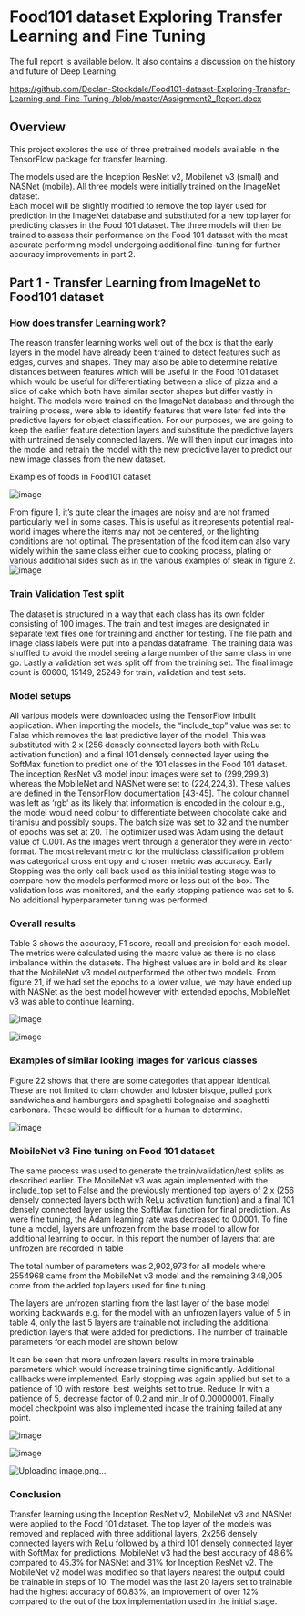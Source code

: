 # Food101 dataset Exploring Transfer Learning and Fine Tuning

The full report is available below. It also contains a discussion on the history and future of Deep Learning

https://github.com/Declan-Stockdale/Food101-dataset-Exploring-Transfer-Learning-and-Fine-Tuning-/blob/master/Assignment2_Report.docx


## Overview

This project explores the use of three pretrained models available in the TensorFlow package for transfer learning. 

The models used are the Inception ResNet v2, Mobilenet v3 (small) and NASNet (mobile). All three models were initially trained on the ImageNet dataset.  
Each model will be slightly modified to remove the top layer used for prediction in the ImageNet database and substituted for a new top layer for predicting classes in the Food 101 dataset. The three models will then be trained to assess their performance on the Food 101 dataset with the most accurate performing model undergoing additional fine-tuning for further accuracy improvements in part 2. 

## Part 1 - Transfer Learning from ImageNet to Food101 dataset

### How does transfer Learning work? 
The reason transfer learning works well out of the box is that the early layers in the model have already been trained to detect features such as edges, curves and shapes. They may also be able to determine relative distances between features which will be useful in the Food 101 dataset which would be useful for differentiating between a slice of pizza and a slice of cake which both have similar sector shapes but differ vastly in height. 
The models were trained on the ImageNet database and through the training process, were able to identify features that were later fed into the predictive layers for object classification. For our purposes, we are going to keep the earlier feature detection layers and substitute the predictive layers with untrained densely connected layers. We will then input our images into the model and retrain the model with the new predictive layer to predict our new image classes from the new dataset.  


Examples of foods in Food101 dataset

![image](https://user-images.githubusercontent.com/53500810/206884900-51bff7a9-afa2-47ad-b4be-1feddf80abb8.png)

From figure 1, it’s quite clear the images are noisy and are not framed particularly well in some cases. This is useful as it represents potential real-world images where the items may not be centered, or the lighting conditions are not optimal. The presentation of the food item can also vary widely within the same class either due to cooking process, plating or various additional sides such as in the various examples of steak in figure 2. 
![image](https://user-images.githubusercontent.com/53500810/206884910-3d8a0b5e-9a53-40a6-8601-f56df205668d.png)


### Train Validation Test split 
The dataset is structured in a way that each class has its own folder consisting of 100 images. The train and test images are designated in separate text files one for training and another for testing. 
The file path and image class labels were put into a pandas dataframe.  The training data was shuffled to avoid the model seeing a large number of the same class in one go. Lastly a validation set was split off from the training set. The final image count is 60600, 15149, 25249 for train, validation and test sets. 

### Model setups 
All various models were downloaded using the TensorFlow inbuilt application. When importing the models, the “include_top” value was set to False which removes the last predictive layer of the model. This was substituted with 2 x (256 densely connected layers both with ReLu activation function) and a final 101 densely connected layer using the SoftMax function to predict one of the 101 classes in the Food 101 dataset. 
The inception ResNet v3 model input images were set to (299,299,3) whereas the MobileNet and NASNet were set to (224,224,3). These values are defined in the TensorFlow documentation [43-45]. The colour channel was left as ‘rgb’ as its likely that information is encoded in the colour e.g., the model would need colour to differentiate between chocolate cake and tiramisu and possibly soups. 
The batch size was set to 32 and the number of epochs was set at 20. The optimizer used was Adam using the default value of 0.001. As the images went through a generator they were in vector format. The most relevant metric for the multiclass classification problem was categorical cross entropy and chosen metric was accuracy. 
Early Stopping was the only call back used as this initial testing stage was to compare how the models performed more or less out of the box. The validation loss was monitored, and the early stopping patience was set to 5. No additional hyperparameter tuning was performed.  

### Overall results 
Table 3 shows the accuracy, F1 score, recall and precision for each model. The metrics were calculated using the macro value as there is no class imbalance within the datasets. The highest values are in bold and its clear that the MobileNet v3 model outperformed the other two models. From figure 21, if we had set the epochs to a lower value, we may have ended up with NASNet as the best model however with extended epochs, MobileNet v3 was able to continue learning. 

![image](https://user-images.githubusercontent.com/53500810/206884961-d8579da0-a7f6-4153-bfaf-e66e91fa26fd.png)


![image](https://user-images.githubusercontent.com/53500810/206884966-8b0d5b20-670c-465e-83fa-b93eb94ceea6.png)


### Examples of similar looking images for various classes 
Figure 22 shows that there are some categories that appear identical. These are not limited to clam chowder and lobster bisque, pulled pork sandwiches and hamburgers and spaghetti bolognaise and spaghetti carbonara. These would be difficult for a human to determine. 

![image](https://user-images.githubusercontent.com/53500810/206884976-b6c52532-babd-4660-b00f-1f6552c48030.png)

### MobileNet v3 Fine tuning on Food 101 dataset 
The same process was used to generate the train/validation/test splits as described earlier. The MobileNet v3 was again implemented with the include_top set to False and the previously mentioned top layers of 2 x (256 densely connected layers both with ReLu activation function) and a final 101 densely connected layer using the SoftMax function for final prediction. As were fine tuning, the Adam learning rate was decreased to 0.0001. 
To fine tune a model, layers are unfrozen from the base model to allow for additional learning to occur. 
In this report the number of layers that are unfrozen are recorded in table  
 
The total number of parameters was 2,902,973 for all models where 2554968 came from the MobileNet v3 model and the remaining 348,005 come from the added top layers used for fine tuning. 
 
The layers are unfrozen starting from the last layer of the base model working backwards e.g. for the  model with an unfrozen layers value of 5 in table 4, only the last 5 layers are trainable not including the  additional prediction layers that were added for predictions. The number of trainable parameters for     each model are shown below.  

It can be seen that more unfrozen layers results in more trainable  parameters which would increase training time significantly. Additional callbacks were implemented. Early stopping was again applied but set to a patience of 10 with restore_best_weights set to true. Reduce_lr with a patience of 5, decrease   factor of 0.2 and min_lr of 0.00000001. Finally model checkpoint was also implemented incase the training failed at any point. 
 
![image](https://user-images.githubusercontent.com/53500810/206885014-aa87a972-94db-4eed-bfe2-49287a52b055.png)

![image](https://user-images.githubusercontent.com/53500810/206885030-55bc6068-d51f-43ab-af9d-6d9f855716c8.png)


![Uploading image.png…]()


### Conclusion 
Transfer learning using the Inception ResNet v2, MobileNet v3 and NASNet were applied to the Food 101 dataset. The top layer of the models was removed and replaced with three additional layers, 2x256 densely connected layers with ReLu followed by a third 101 densely connected layer with SoftMax for predictions. MobileNet v3 had the best accuracy of 48.6% compared to 45.3% for NASNet and 31% for Inception ResNet v2. 
The MobileNet v2 model was modified so that layers nearest the output could be trainable in steps of 
10. The model was the last 20 layers set to trainable had the highest accuracy of 60.83%, an improvement of over 12% compared to the out of the box implementation used in the initial stage. 



